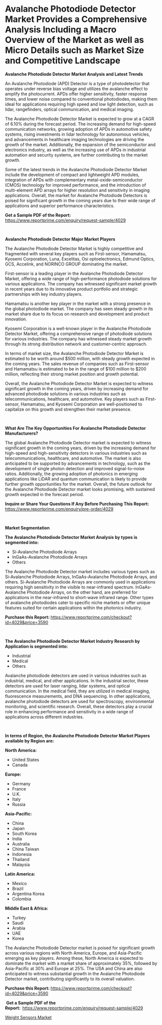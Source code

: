 <p><h1>Avalanche Photodiode Detector Market Provides a Comprehensive Analysis Including a Macro Overview of the Market as well as Micro Details such as Market Size and Competitive Landscape</h1></p><p><strong>Avalanche Photodiode Detector Market Analysis and Latest Trends</strong></p>
<p><p>An Avalanche Photodiode (APD) Detector is a type of photodetector that operates under reverse bias voltage and utilizes the avalanche effect to amplify the photocurrent. APDs offer higher sensitivity, faster response times, and lower noise compared to conventional photodiodes, making them ideal for applications requiring high speed and low light detection, such as lidar, rangefinders, optical communication, and medical imaging.</p><p>The Avalanche Photodiode Detector Market is expected to grow at a CAGR of 6.10% during the forecast period. The increasing demand for high-speed communication networks, growing adoption of APDs in automotive safety systems, rising investments in lidar technology for autonomous vehicles, and advancements in healthcare imaging technologies are driving the growth of the market. Additionally, the expansion of the semiconductor and electronics industry, as well as the increasing use of APDs in industrial automation and security systems, are further contributing to the market growth.</p><p>Some of the latest trends in the Avalanche Photodiode Detector Market include the development of compact and lightweight APD modules, integration of APDs with complementary metal-oxide-semiconductor (CMOS) technology for improved performance, and the introduction of multi-element APD arrays for higher resolution and sensitivity in imaging applications. Overall, the market for Avalanche Photodiode Detectors is poised for significant growth in the coming years due to their wide range of applications and superior performance characteristics.</p></p>
<p><strong>Get a Sample PDF of the Report:&nbsp;</strong> <a href="https://www.reportprime.com/enquiry/request-sample/4029">https://www.reportprime.com/enquiry/request-sample/4029</a></p>
<p>&nbsp;</p>
<p><strong>Avalanche Photodiode Detector Major Market Players</strong></p>
<p><p>The Avalanche Photodiode Detector Market is highly competitive and fragmented with several key players such as First-sensor, Hamamatsu, Kyosemi Corporation, Luna, Excelitas, Osi optoelectronics, Edmund Optics, GCS, Accelink, and NORINCO GROUP dominating the market.</p><p>First-sensor is a leading player in the Avalanche Photodiode Detector Market, offering a wide range of high-performance photodiode solutions for various applications. The company has witnessed significant market growth in recent years due to its innovative product portfolio and strategic partnerships with key industry players.</p><p>Hamamatsu is another key player in the market with a strong presence in the global photodiode market. The company has seen steady growth in its market share due to its focus on research and development and product innovation.</p><p>Kyosemi Corporation is a well-known player in the Avalanche Photodiode Detector Market, offering a comprehensive range of photodiode solutions for various industries. The company has witnessed steady market growth through its strong distribution network and customer-centric approach.</p><p>In terms of market size, the Avalanche Photodiode Detector Market is estimated to be worth around $500 million, with steady growth expected in the coming years. The sales revenue of companies such as First-sensor and Hamamatsu is estimated to be in the range of $100 million to $200 million, reflecting their strong market position and growth potential.</p><p>Overall, the Avalanche Photodiode Detector Market is expected to witness significant growth in the coming years, driven by increasing demand for advanced photodiode solutions in various industries such as telecommunications, healthcare, and automotive. Key players such as First-sensor, Hamamatsu, and Kyosemi Corporation are well-positioned to capitalize on this growth and strengthen their market presence.</p></p>
<p>&nbsp;</p>
<p><strong>What Are The Key Opportunities For Avalanche Photodiode Detector Manufacturers?</strong></p>
<p><p>The global Avalanche Photodiode Detector market is expected to witness significant growth in the coming years, driven by the increasing demand for high-speed and high-sensitivity detectors in various industries such as telecommunications, healthcare, and automotive. The market is also anticipated to be supported by advancements in technology, such as the development of single photon detection and improved signal-to-noise ratios. Additionally, the growing adoption of photonics in emerging applications like LiDAR and quantum communication is likely to provide further growth opportunities for the market. Overall, the future outlook for the Avalanche Photodiode Detector market looks promising, with sustained growth expected in the forecast period.</p></p>
<p><strong>Inquire or Share Your Questions If Any Before Purchasing This Report:</strong> <a href="https://www.reportprime.com/enquiry/pre-order/4029">https://www.reportprime.com/enquiry/pre-order/4029</a></p>
<p>&nbsp;</p>
<p><strong>Market Segmentation</strong></p>
<p><strong>The Avalanche Photodiode Detector Market Analysis by types is segmented into:</strong></p>
<p><ul><li>Si-Avalanche Photodiode Arrays</li><li>InGaAs-Avalanche Photodiode Arrays</li><li>Others</li></ul></p>
<p><p>The Avalanche Photodiode Detector market includes various types such as Si-Avalanche Photodiode Arrays, InGaAs-Avalanche Photodiode Arrays, and others. Si-Avalanche Photodiode Arrays are commonly used in applications requiring high sensitivity in the visible to near-infrared spectrum. InGaAs-Avalanche Photodiode Arrays, on the other hand, are preferred for applications in the near-infrared to short-wave infrared range. Other types of avalanche photodiodes cater to specific niche markets or offer unique features suited for certain applications within the photonics industry.</p></p>
<p><strong>Purchase this Report:&nbsp;</strong><a href="https://www.reportprime.com/checkout?id=4029&price=3590">https://www.reportprime.com/checkout?id=4029&price=3590</a></p>
<p>&nbsp;</p>
<p><strong>The Avalanche Photodiode Detector Market Industry Research by Application is segmented into:</strong></p>
<p><ul><li>Industrial</li><li>Medical</li><li>Others</li></ul></p>
<p><p>Avalanche photodiode detectors are used in various industries such as industrial, medical, and other applications. In the industrial sector, these detectors are used for laser ranging, lidar systems, and optical communication. In the medical field, they are utilized in medical imaging, fluorescence measurements, and DNA sequencing. In other applications, avalanche photodiode detectors are used for spectroscopy, environmental monitoring, and scientific research. Overall, these detectors play a crucial role in enhancing performance and sensitivity in a wide range of applications across different industries.</p></p>
<p>&nbsp;</p>
<p><strong>In terms of Region, the Avalanche Photodiode Detector Market Players available by Region are:</strong></p>
<p>
    <p> <strong> North America: </strong>
        <ul>
            <li>United States</li>
            <li>Canada</li>
        </ul>
        </p> 
    <p> <strong> Europe: </strong>
        <ul>
            <li>Germany</li>
            <li>France</li>
            <li>U.K.</li>
            <li>Italy</li>
            <li>Russia</li>
        </ul>
        </p> 
    <p> <strong> Asia-Pacific: </strong>
        <ul>
            <li>China</li>
            <li>Japan</li>
            <li>South Korea</li>
            <li>India</li>
            <li>Australia</li>
            <li>China Taiwan</li>
            <li>Indonesia</li>
            <li>Thailand</li>
            <li>Malaysia</li>
        </ul>
        </p> 
    <p> <strong> Latin America: </strong>
        <ul>
            <li>Mexico</li>
            <li>Brazil</li>
            <li>Argentina Korea</li>
            <li>Colombia</li>
        </ul>
        </p> 
    <p> <strong> Middle East & Africa: </strong>
        <ul>
            <li>Turkey</li>
            <li>Saudi</li>
            <li>Arabia</li>
            <li>UAE</li>
            <li>Korea</li>
        </ul>
    </p>
    </p>
<p><p>The Avalanche Photodiode Detector market is poised for significant growth across various regions with North America, Europe, and Asia-Pacific emerging as key players. Among these, North America is expected to dominate the market with a market share of approximately 35%, followed by Asia-Pacific at 30% and Europe at 25%. The USA and China are also anticipated to witness substantial growth in the Avalanche Photodiode Detector market, contributing significantly to its overall valuation.</p></p>
<p><strong>Purchase this Report: </strong><a href="https://www.reportprime.com/checkout?id=4029&price=3590">https://www.reportprime.com/checkout?id=4029&price=3590</a></p>
<p>&nbsp;<strong>Get a Sample PDF of the Report:&nbsp;&nbsp;</strong><a href="https://www.reportprime.com/enquiry/request-sample/4029">https://www.reportprime.com/enquiry/request-sample/4029</a></p>
<p><strong></strong></p>
<p><p><a href="https://github.com/AKSHATREPORTPRIME/Market-Research-Report-List-4/blob/main/weight-sensors-market.md">Weight Sensors Market</a></p></p>